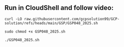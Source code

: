 ## Run in CloudShell and follow video:
```
curl -LO raw.githubusercontent.com/gcpsolution99/GCP-solution/refs/heads/main/GSP/GSP048_2025.sh

sudo chmod +x GSP048_2025.sh

./GSP048_2025.sh
```
